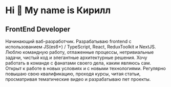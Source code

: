 Hi 👋 My name is Кирилл
=======================

FrontEnd Developer
------------------

Начинающий ваб-разработчик. Разрабатываю frontend с использованием JS(es6+) / TypeScript, React, ReduxToolkit и NextJS. Люблю командную работу, отлаженные процессы, нетривиальные задачи, чистый код и элегантные архитектурные решения. Хочу работать в команде с фанатами своего дела, каким являюсь сам. Открыт к работе в новых условиях и с новыми технологиями. Регулярно повышаю свою квалификацию, проходя курсы, читая статьи, просматривая тематические видео и разрабатываю пет проекты.
